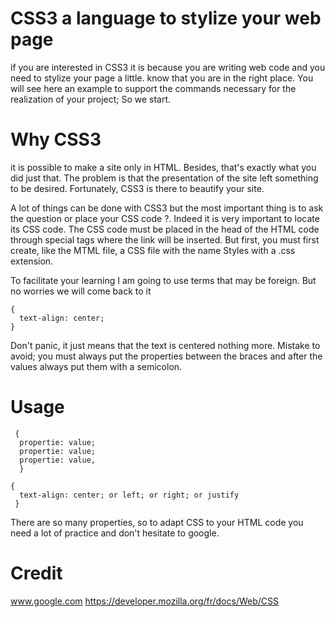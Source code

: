 # CSS3 a language to stylize your web page

if you are interested in CSS3 it is because you are writing web code and you need to stylize your page a little. know that you are
in the right place. You will see here an example to support the commands necessary for the realization of your project; So we start.

# Why CSS3

it is possible to make a site only in HTML. Besides, that's exactly
what you did just that. The problem is that the presentation of the site left something to be desired. Fortunately, CSS3 is there 
to beautify your site.

A lot of things can be done with CSS3 but the most important thing
is to ask the question or place your CSS code ?. Indeed it is very important 
to locate its CSS code. The CSS code must be placed in the head of the HTML code 
through special tags where the link will be inserted. But first, you must first create,
like the MTML file, a CSS file with the name Styles with a .css extension.

To facilitate your learning I am going to use terms that may be foreign. But no worries we will come back to it

    {
      text-align: center;
    }
Don't panic, it just means that the text is centered nothing more. Mistake to avoid; you must always put the properties ​​between the braces 
and after the values always put them with a semicolon.

# Usage

     {
      propertie: value;
      propertie: value;
      propertie: value,
      }

    {
      text-align: center; or left; or right; or justify
     }
There are so many properties, so to adapt CSS to your HTML code you need a lot of practice
and don't hesitate to google.

# Credit

www.google.com
https://developer.mozilla.org/fr/docs/Web/CSS
